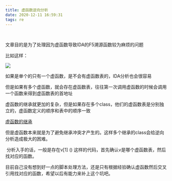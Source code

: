 ```yaml
---
title: 虚函数逆向分析
date: 2020-12-11 16:59:31
tags: re
---
```


​	<!-- more -->

文章目的是为了处理因为虚函数导致IDA的F5溯源函数较为麻烦的问题

比如这样：

![](https://i.loli.net/2020/12/11/ZuqF6k7x8XK2gyR.png)

​	如果是单个的只有一个虚函数，是不会有虚函数表的，IDA分析也会很容易

​	但是如果有多个虚函数，就会存在虚函数表，往往第一次调用虚函数的时候会调用一个函数来得到虚函数表的首地址

​	虚函数的继承就更加的复杂，但是如果存在多个class，他们的虚函数表是分别独立的，虚函数定义的顺序和表中的顺序一致

[虚函数的继承](https://blog.csdn.net/lyztyycode/article/details/81326699)

​	但是虚函数本来就是为了避免继承冲突才产生的。这样多个继承的class会给逆向分析造成极大的困难。

​	分析入手的话，一般是存在v[1] () 这样的代码，首先确认v是哪个虚函数表，然后找对应的函数。 

​	目前自己没有想到好一点的脚本处理方法，还是只有根据经验确认虚函数然后交叉引用找对应的函数，希望以后有能力来补上这个坑吧。

